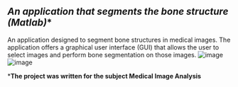 ## *An application that segments the bone structure (Matlab)**
An application designed to segment bone structures in medical images. The application offers a graphical user interface (GUI) that allows the user to select images and perform bone segmentation on those images.
![image](https://github.com/Szym0nion/Student-projects/assets/110334194/58725656-b4cd-4a97-b0bd-837d2bfe185f)
![image](https://github.com/Szym0nion/Student-projects/assets/110334194/fbc5036a-c649-402b-8ff1-0c08b7b1c3d1)

***The project was written for the subject Medical Image Analysis**
